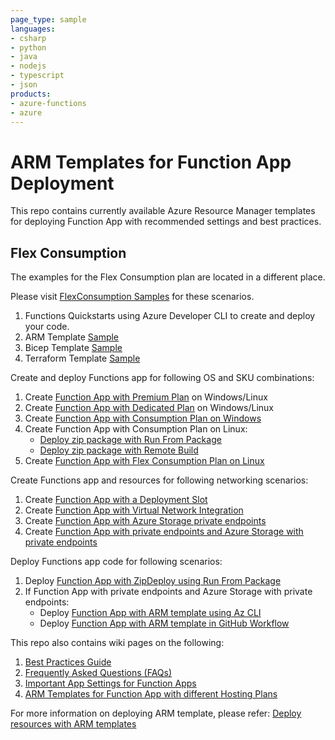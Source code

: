 ```yaml
---
page_type: sample
languages:
- csharp
- python
- java
- nodejs
- typescript
- json
products:
- azure-functions
- azure
---
```


# ARM Templates for Function App Deployment

This repo contains currently available Azure Resource Manager templates for deploying Function App with recommended settings and best practices. 

## Flex Consumption

The examples for the Flex Consumption plan are located in a different place. 

Please visit [FlexConsumption Samples](https://github.com/azure-samples/azure-functions-flex-consumption-samples/]) for these scenarios.

1. Functions Quickstarts using Azure Developer CLI to create and deploy your code.
2. ARM Template [Sample](https://github.com/Azure-Samples/azure-functions-flex-consumption-samples/blob/main/IaC/armtemplate/README.md)
3. Bicep Template [Sample](https://github.com/Azure-Samples/azure-functions-flex-consumption-samples/blob/main/IaC/bicep/README.md)
4. Terraform Template [Sample](https://github.com/Azure-Samples/azure-functions-flex-consumption-samples/blob/main/IaC/terraform/README.md])

Create and deploy Functions app for following OS and SKU combinations:

1. Create [Function App with Premium Plan](/function-app-premium-plan) on Windows/Linux
2. Create [Function App with Dedicated Plan](/function-app-dedicated-plan) on Windows/Linux
3. Create [Function App with Consumption Plan on Windows](/function-app-windows-consumption)
4. Create Function App with Consumption Plan on Linux:
    - [Deploy zip package with Run From Package](/function-app-linux-consumption)
    - [Deploy zip package with Remote Build](/function-app-linux-consumption-remote-build)
5. Create [Function App with Flex Consumption Plan on Linux](/function-app-linux-flex-consumption)

Create Functions app and resources for following networking scenarios:

1. Create [Function App with a Deployment Slot](/function-app-deployment-slot)
2. Create [Function App with Virtual Network Integration](/function-app-vnet-integration)
3. Create [Function App with Azure Storage private endpoints](/function-app-storage-private-endpoints)
4. Create [Function App with private endpoints and Azure Storage with private endpoints](/function-app-private-endpoints-storage-private-endpoints)
    
Deploy Functions app code for following scenarios:
1. Deploy [Function App with ZipDeploy using Run From Package](/zip-deploy-run-from-package)
2. If Function App with private endpoints and Azure Storage with private endpoints:
    - Deploy [Function App with ARM template using Az CLI](/zip-deploy-arm-az-cli)
    - Deploy [Function App with ARM template in GitHub Workflow](/zip-deploy-arm-github-workflow)

This repo also contains wiki pages on the following:

1. [Best Practices Guide](../../wiki/Best-Practices-Guide)
2. [Frequently Asked Questions (FAQs)](../../wiki/Frequently-Asked-Questions-(FAQs))
3. [Important App Settings for Function Apps](../../wiki/App-Settings-for-Function-Apps)
4. [ARM Templates for Function App with different Hosting Plans](../../wiki/ARM-Templates-for-Function-Apps-with-different-Hosting-Plans)

For more information on deploying ARM template, please refer: [Deploy resources with ARM templates](https://docs.microsoft.com/en-us/azure/azure-resource-manager/templates/deploy-portal)


